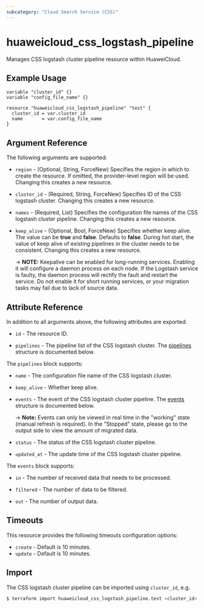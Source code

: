 ```yaml
---
subcategory: "Cloud Search Service (CSS)"
---
```


# huaweicloud_css_logstash_pipeline

Manages CSS logstash cluster pipeline resource within HuaweiCloud.

## Example Usage

```hcl
variable "cluster_id" {}
variable "config_file_name" {}

resource "huaweicloud_css_logstash_pipeline" "test" {
  cluster_id = var.cluster_id
  name       = var.config_file_name
}
```

## Argument Reference

The following arguments are supported:

* `region` - (Optional, String, ForceNew) Specifies the region in which to create the resource.
  If omitted, the provider-level region will be used.
  Changing this creates a new resource.

* `cluster_id` - (Required, String, ForceNew) Specifies ID of the CSS logstash cluster.
  Changing this creates a new resource.

* `names` - (Required, List) Specifies the configuration file names of the CSS logstash cluster pipeline.
  Changing this creates a new resource.

* `keep_alive` - (Optional, Bool, ForceNew) Specifies whether keep alive. The value can be **true** and **false**.
  Defaults to **false**. During hot start, the value of keep alive of existing pipelines in the cluster needs to
  be consistent.
  Changing this creates a new resource.

  -> **NOTE:** Keepalive can be enabled for long-running services. Enabling it will configure a daemon process
    on each node. If the Logstash service is faulty, the daemon process will rectify the fault and restart the
    service. Do not enable it for short running services, or your migration tasks may fail due to lack of source data.

## Attribute Reference

In addition to all arguments above, the following attributes are exported:

* `id` - The resource ID.

* `pipelines` - The pipeline list of the CSS logstash cluster.
  The [pipelines](#css_logstash_pipelines) structure is documented below.

<a name="css_logstash_pipelines"></a>
The `pipelines` block supports:

* `name` - The configuration file name of the CSS logstash cluster.

* `keep_alive` - Whether keep alive.

* `events` - The event of the CSS logstash cluster pipeline.
  The [events](#css_logstash_pipelines_events) structure is documented below.

  -> **Note:** Events can only be viewed in real time in the "working" state (manual refresh is required).
    In the "Stopped" state, please go to the output side to view the amount of migrated data.

* `status` - The status of the CSS logstash cluster pipeline.

* `updated_at` - The update time of the CSS logstash cluster pipeline.

<a name="css_logstash_pipelines_events"></a>
The `events` block supports:

* `in` - The number of received data that needs to be processed.

* `filtered` - The number of data to be filtered.

* `out` - The number of output data.

## Timeouts

This resource provides the following timeouts configuration options:

* `create` - Default is 10 minutes.
* `update` - Default is 10 minutes.

## Import

The CSS logstash cluster pipeline can be imported using `cluster_id`, e.g.

```bash
$ terraform import huaweicloud_css_logstash_pipeline.test <cluster_id>
```
